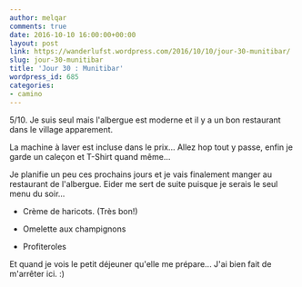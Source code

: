 ```yaml
---
author: melqar
comments: true
date: 2016-10-10 16:00:00+00:00
layout: post
link: https://wanderlufst.wordpress.com/2016/10/10/jour-30-munitibar/
slug: jour-30-munitibar
title: 'Jour 30 : Munitibar'
wordpress_id: 685
categories:
- camino
---
```


5/10. Je suis seul mais l'albergue est moderne et il y a un bon restaurant dans le village apparement.

La machine à laver est incluse dans le prix... Allez hop tout y passe, enfin je garde un caleçon et T-Shirt quand même...

Je planifie un peu ces prochains jours et je vais finalement manger au restaurant de l'albergue. Eider me sert de suite puisque je serais le seul menu du soir...



	
  * Crème de haricots. (Très bon!)

	
  * Omelette aux champignons

	
  * Profiteroles


Et quand je vois le petit déjeuner qu'elle me prépare... J'ai bien fait de m'arrêter ici. :)
